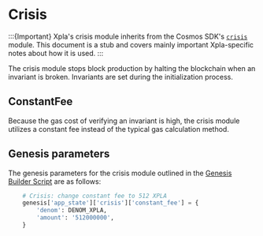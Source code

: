 # Crisis

:::{Important}
Xpla's crisis module inherits from the Cosmos SDK's [`crisis`](https://docs.cosmos.network/master/modules/crisis/) module. This document is a stub and covers mainly important Xpla-specific notes about how it is used.
:::

The crisis module stops block production by halting the blockchain when an invariant is broken. Invariants are set during the initialization process.

## ConstantFee

Because the gas cost of verifying an invariant is high, the crisis module utilizes a constant fee instead of the typical gas calculation method. 

## Genesis parameters

The genesis parameters for the crisis module outlined in the [Genesis Builder Script](https://github.com/c2xdev/genesis-tools/blob/main/src/genesis_builder.py#L141) are as follows:

```py
    # Crisis: change constant fee to 512 XPLA
    genesis['app_state']['crisis']['constant_fee'] = {
        'denom': DENOM_XPLA,
        'amount': '512000000',
    }
```
